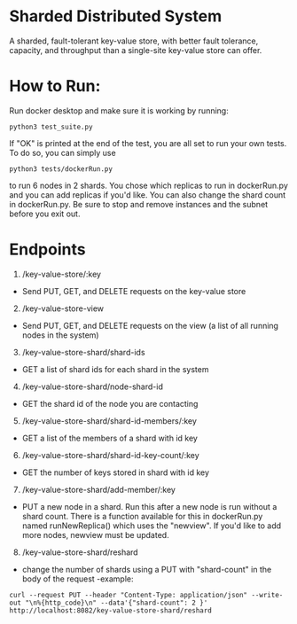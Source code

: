 # Sharded Distributed System
A sharded, fault-tolerant key-value store, with better fault tolerance, capacity, and throughput than a single-site key-value store can offer.
# How to Run:
Run docker desktop and make sure it is working by running:
```
python3 test_suite.py
```
If "OK" is printed at the end of the test, you are all set to run your own tests. To do so, you can simply use
```
python3 tests/dockerRun.py
```
to run 6 nodes in 2 shards. You chose which replicas to run in dockerRun.py and you can add replicas if you'd like. You can also change the shard count in dockerRun.py. Be sure to stop and remove instances and the subnet before you exit out.
# Endpoints
1. /key-value-store/:key
  - Send PUT, GET, and DELETE requests on the key-value store
2. /key-value-store-view
  - Send PUT, GET, and DELETE requests on the view (a list of all running nodes in the system)
3. /key-value-store-shard/shard-ids
  - GET a list of shard ids for each shard in the system
4. /key-value-store-shard/node-shard-id
  - GET the shard id of the node you are contacting
5. /key-value-store-shard/shard-id-members/:key
  - GET a list of the members of a shard with id key
6. /key-value-store-shard/shard-id-key-count/:key
  - GET the number of keys stored in shard with id key
7. /key-value-store-shard/add-member/:key
  - PUT a new node in a shard. Run this after a new node is run without a shard count. There is a function available for this in dockerRun.py named runNewReplica() which uses the "newview". If you'd like to add more nodes, newview must be updated.
8. /key-value-store-shard/reshard
  - change the number of shards using a PUT with "shard-count" in the body of the request
  -example:
 ```
 curl --request PUT --header "Content-Type: application/json" --write-out "\n%{http_code}\n" --data'{"shard-count": 2 }' http://localhost:8082/key-value-store-shard/reshard
```
